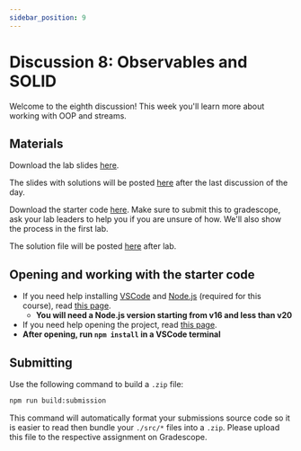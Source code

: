 ```yaml
---
sidebar_position: 9
---
```


# Discussion 8: Observables and SOLID

Welcome to the eighth discussion! This week you'll learn more about working with OOP and streams.

## Materials

Download the lab slides [here](https://github.com/umass-compsci-220/public-materials/raw/main/discussion/Lab%209%20-%20No%20Solutions.pdf).

The slides with solutions will be posted [here](https://raw.githubusercontent.com/umass-compsci-220/public-materials/main/discussion/Lab%209%20-%20Solutions.pdf) after the last discussion of the day.

Download the starter code [here](https://github.com/umass-compsci-220/public-materials/raw/main/discussion/09-observables-and-solid.zip). Make sure to submit this to gradescope, ask your lab leaders to help you if you are unsure of how. We'll also show the process in the first lab.

The solution file will be posted [here](https://github.com/umass-compsci-220/public-materials/raw/main/discussion/09-observables-and-solid-solution.ts) after lab.

## Opening and working with the starter code

- If you need help installing [VSCode](https://code.visualstudio.com/) and [Node.js](https://nodejs.org/) (required for this course), read [this page](/materials/tutorials/assignments/environment).
  - **You will need a Node.js version starting from v16 and less than v20**
- If you need help opening the project, read [this page](/materials/tutorials/assignments/opening-an-assignment).
- **After opening, run `npm install` in a VSCode terminal**

## Submitting

Use the following command to build a `.zip` file:

```sh
npm run build:submission
```

This command will automatically format your submissions source code so it is easier to read then bundle your `./src/*` files into a `.zip`. Please upload this file to the respective assignment on Gradescope.
